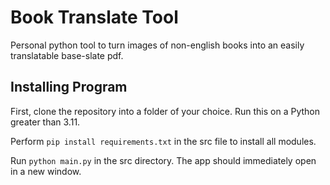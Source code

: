 # Book Translate Tool
Personal python tool to turn images of non-english books into an easily translatable base-slate pdf.

## Installing Program
First, clone the repository into a folder of your choice. Run this on a Python greater than 3.11.

Perform ```pip install requirements.txt``` in the src file to install all modules.

Run ```python main.py``` in the src directory. The app should immediately open in a new window.